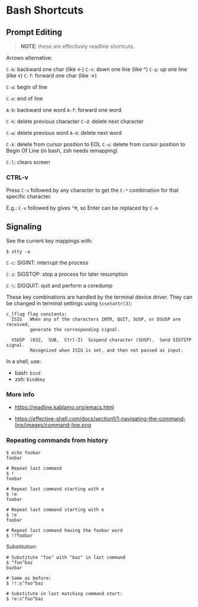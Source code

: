 # Bash Shortcuts

## Prompt Editing

>
>**NOTE**: these are effectively readline shortcuts.
>

Arrows alternative:

`C-b`: backward one char (like <-)
`C-n`: down one line (like ^)
`C-p`: up one line (like v)
`C-f`: forward one char (like ->)

`C-a`: begin of line

`C-e`: end of line

`A-b`: backward one word
`A-f`: forward one word

`C-h`: delete previous character
`C-d`: delete next character

`C-w`: delete previous word
`A-d`: delete next word

`C-k`: delete from cursor position to EOL
`C-u`: delete from cursor position to Begin Of Line (in bash, zsh needs remapping)

`C-l`: clears screen

### CTRL-v
Press `C-v` followed by any character to get the `C-*` combination for
that specific character.

E.g.: `C-v` followed by <Enter> gives `^M`, so Enter can be replaced by `C-m`

## Signaling

See the current key mappings with:
```
$ stty -a
```

`C-c`: SIGINT: interrupt the process

`C-z`: SIGSTOP: stop a process for later resumption

`C-\`: SIGQUIT: quit and perform a coredump

These key combinations are handled by the terminal device driver.
They can be changed in terminal settings using `tcsetattr(3)`:
```
c_lflag flag constants:
  ISIG   When any of the characters INTR, QUIT, SUSP, or DSUSP are received,
         generate the corresponding signal.

  VSUSP  (032,  SUB,  Ctrl-Z)  Suspend character (SUSP).  Send SIGTSTP signal.
         Recognized when ISIG is set, and then not passed as input.
```

In a shell, use:

- bash: `bind`
- zsh: `bindkey`

### More info

- https://readline.kablamo.org/emacs.html

- https://effective-shell.com/docs/section1/1-navigating-the-command-line/images/command-line.png

### Repeating commands from history

```
$ echo foobar
foobar

# Repeat last command
$ !
foobar

# Repeat last command starting with e
$ !e
foobar

# Repeat last command starting with e
$ !e
foobar

# Repeat last command having the foobar word
$ !?foobar
```

Substitution:

```
# Substitute "foo" with "baz" in last command
$ ^foo^baz
bazbar

# Same as before:
$ !!:s^foo^baz

# Substitute in last matching command start:
$ !e:s^foo^baz
```
